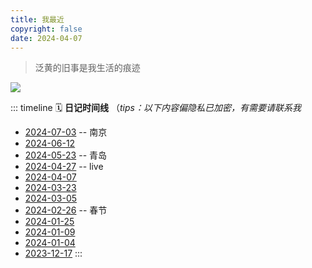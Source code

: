 ```yaml
---
title: 我最近
copyright: false
date: 2024-04-07
---
```


> 泛黄的旧事是我生活的痕迹

<img src="./image/now.png">

::: timeline
🗓️ **日记时间线** （_tips：以下内容偏隐私已加密，有需要请联系我_

- [2024-07-03](/post/20240703) -- 南京
- [2024-06-12](/post/20240612)
- [2024-05-23](/post/20240523) -- 青岛
- [2024-04-27](/post/20240427) -- live
- [2024-04-07](/post/20240407)
- [2024-03-23](/post/3)
- [2024-03-05](/post/2)
- [2024-02-26](/post/20240226) -- 春节
- [2024-01-25](/post/4)
- [2024-01-09](/post/50573)
- [2024-01-04](/post/76)
- [2023-12-17](/post/44361)
  :::
